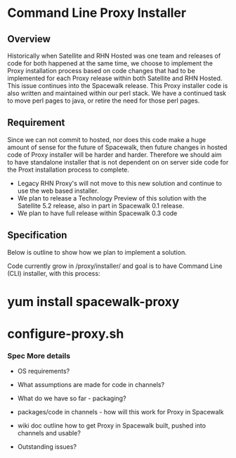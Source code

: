 # Command Line Proxy Installer

## Overview


Historically when Satellite and RHN Hosted was one team and releases of code for both happened at the same time, we choose to implement the Proxy installation process based on code changes that had to be implemented for each Proxy release within both Satellite and RHN Hosted. This issue continues into the Spacewalk release. This Proxy installer code is also written and maintained within our perl stack. We have a continued task to move perl pages to java, or retire the need for those perl pages. 

## Requirement
 

Since we can not commit to hosted, nor does this code make a huge amount of sense for the future of Spacewalk, then future changes in hosted code of Proxy installer will be harder and harder. Therefore we should aim to have standalone installer that is not dependent on on server side code for the Proxt installation process to complete. 
* Legacy RHN Proxy's will not move to this new solution and continue to use the web based installer. 
 * We plan to release a Technology Preview of this solution with the Satellite 5.2 release, also in part in Spacewalk 0.1 release. 
 * We plan to have full release within Spacewalk 0.3 code
## Specification

Below is outline to show how we plan to implement a solution. 


Code currently grow in /proxy/installer/ and goal is to have Command Line (CLI) installer, with this process:

 # yum install spacewalk-proxy

 # configure-proxy.sh
### Spec More details

 * OS requirements?

 * What assumptions are made for code in channels? 
 * What do we have so far - packaging?
 * packages/code in channels - how will this work for Proxy in Spacewalk 
  * wiki doc outline how to get Proxy in Spacewalk built, pushed into channels and usable?
 * Outstanding issues?

